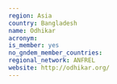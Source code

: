 ```yaml
---
region: Asia
country: Bangladesh
name: Odhikar 
acronym: 
is_member: yes
no_gndem_member_countries: 
regional_network: ANFREL
website: http://odhikar.org/
---
```

